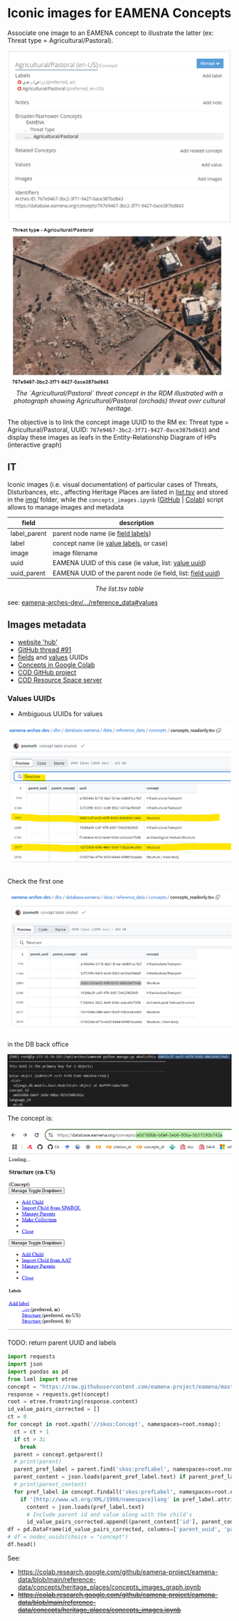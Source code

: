 # Iconic images for EAMENA Concepts

Associate one image to an EAMENA concept to illustrate the latter (ex: Threat type = Agricultural/Pastoral).


<p align="center">
  <img alt="img-name" src="image.png" width="500">
  <img alt="img-name" src="https://raw.githubusercontent.com/eamena-project/eamena-arches-dev/main/www/concepts_images_threat_type_agricole.png" width="500">
  <br>
    <em>The `Agricultural/Pastoral` threat concept in the RDM illustrated with a photograph showing  Agricultural/Pastoral (orchads) threat over cultural heritage.</em>
</p>

The objective is to link the concept image UUID to the RM ex: Threat type = Agricultural/Pastoral, UUID: `767e9467-3bc2-3f71-9427-0ace387bd843`) and display these images as leafs in the Entity-Relationship Diagram of HPs (interactive graph)

## IT

Iconic images (i.e. visual documentation) of particular cases of Threats, Disturbances, etc., affecting Heritage Places are listed in [list.tsv](https://github.com/eamena-project/eamena-data/blob/main/reference-data/concepts/heritage_places/cases/list.tsv) and stored in the [img/](https://github.com/eamena-project/eamena-data/tree/main/reference-data/concepts/heritage_places/cases/img) folder, while the `concepts_images.ipynb` ([GitHub](https://github.com/eamena-project/eamena-data/blob/main/reference-data/concepts/heritage_places/concepts_images.ipynb) | [Colab](https://colab.research.google.com/github/eamena-project/eamena-data/blob/main/reference-data/concepts/heritage_places/concepts_images_graph.ipynb)) script allows to manage images and metadata

<center>

| field | description |
|----------|----------|
| label_parent    | parent node name (ie [field labels](https://github.com/eamena-project/eamena-arches-dev/blob/main/dbs/database.eamena/data/reference_data/rm/hp/mds/mds-template-readonly.tsv))  |
| label    | concept name (ie [value labels](https://github.com/eamena-project/eamena-arches-dev/blob/main/dbs/database.eamena/data/reference_data/concepts/concepts_readonly.tsv), or case) |
| image    | image filename   |
| uuid    | EAMENA UUID of this case (ie value, list: [value uuid](https://github.com/eamena-project/eamena-arches-dev/blob/main/dbs/database.eamena/data/reference_data/concepts/concepts_readonly.tsv)) |
| uuid_parent    | EAMENA UUID of the parent node (ie field, list: [field uuid](https://github.com/eamena-project/eamena-arches-dev/blob/main/dbs/database.eamena/data/reference_data/rm/hp/mds/mds-template-readonly.tsv))  |

<em>The list.tsv table</em>

</center>

see: [eamena-arches-dev/.../reference_data#values](https://github.com/eamena-project/eamena-arches-dev/tree/main/dbs/database.eamena/data/reference_data#values)

## Images metadata

* [website 'hub'](https://eamena.org/advanced-use#rm-hp-fields)
* [GitHub thread #91](https://github.com/eamena-project/eamena-arches-dev/issues/91)
* [fields](https://github.com/eamena-project/eamena-arches-dev/blob/main/dbs/database.eamena/data/reference_data/rm/hp/mds/mds-template-readonly.tsv) and [values](https://github.com/eamena-project/eamena-arches-dev/blob/main/dbs/database.eamena/data/reference_data/concepts/concepts_readonly.tsv) UUIDs
* [Concepts in Google Colab](https://colab.research.google.com/drive/1qzKlquPN6c_6wzmSheujZ0mas9UzfRlg)
* [COD GitHub project](https://github.com/eamena-project/eamena-arches-dev/tree/main/projects/cod#photographs)
* [COD Resource Space server](https://cityofthedead.arch.ox.ac.uk/pages/collections_featured.php)


### Values UUIDs


* Ambiguous UUIDs for values

![alt text](image-1.png)

Check the first one

![alt text](image-2.png)

in the DB back office

![alt text](image-3.png)

The concept is:

![alt text](image-4.png)

TODO: return parent UUID and labels

```py
import requests
import json
import pandas as pd
from lxml import etree   
concept = "https://raw.githubusercontent.com/eamena-project/eamena/master/eamena/pkg/reference_data/concepts/EAMENA.xml"
response = requests.get(concept)
root = etree.fromstring(response.content)
id_value_pairs_corrected = []
ct = 0
for concept in root.xpath('//skos:Concept', namespaces=root.nsmap):
  ct = ct + 1
  if ct > 3:
    break
  parent = concept.getparent()
  # print(parent)
  parent_pref_label = parent.find('skos:prefLabel', namespaces=root.nsmap) if parent is not None else None
  parent_content = json.loads(parent_pref_label.text) if parent_pref_label is not None and '{http://www.w3.org/XML/1998/namespace}lang' in parent_pref_label.attrib and parent_pref_label.attrib['{http://www.w3.org/XML/1998/namespace}lang'] == "en-us" else {'id': None, 'value': None}
  # print(parent_content)
  for pref_label in concept.findall('skos:prefLabel', namespaces=root.nsmap):
    if '{http://www.w3.org/XML/1998/namespace}lang' in pref_label.attrib and pref_label.attrib['{http://www.w3.org/XML/1998/namespace}lang'] == "en-us":
      content = json.loads(pref_label.text)
      # Include parent id and value along with the child's
      id_value_pairs_corrected.append((parent_content['id'], parent_content['value'], content['id'], content['value']))
df = pd.DataFrame(id_value_pairs_corrected, columns=['parent_uuid', 'parent_concept', 'uuid', 'concept'])
# df = nodes_uuids(choice = "concept")
df.head()
```


See: 
* https://colab.research.google.com/github/eamena-project/eamena-data/blob/main/reference-data/concepts/heritage_places/concepts_images_graph.ipynb
* ~~https://colab.research.google.com/github/eamena-project/eamena-data/blob/main/reference-data/concepts/heritage_places/concepts_images.ipynb~~
